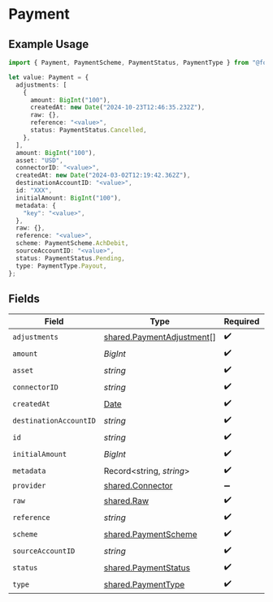 # Payment

## Example Usage

```typescript
import { Payment, PaymentScheme, PaymentStatus, PaymentType } from "@formance/formance-sdk/sdk/models/shared";

let value: Payment = {
  adjustments: [
    {
      amount: BigInt("100"),
      createdAt: new Date("2024-10-23T12:46:35.232Z"),
      raw: {},
      reference: "<value>",
      status: PaymentStatus.Cancelled,
    },
  ],
  amount: BigInt("100"),
  asset: "USD",
  connectorID: "<value>",
  createdAt: new Date("2024-03-02T12:19:42.362Z"),
  destinationAccountID: "<value>",
  id: "XXX",
  initialAmount: BigInt("100"),
  metadata: {
    "key": "<value>",
  },
  raw: {},
  reference: "<value>",
  scheme: PaymentScheme.AchDebit,
  sourceAccountID: "<value>",
  status: PaymentStatus.Pending,
  type: PaymentType.Payout,
};
```

## Fields

| Field                                                                                         | Type                                                                                          | Required                                                                                      | Description                                                                                   | Example                                                                                       |
| --------------------------------------------------------------------------------------------- | --------------------------------------------------------------------------------------------- | --------------------------------------------------------------------------------------------- | --------------------------------------------------------------------------------------------- | --------------------------------------------------------------------------------------------- |
| `adjustments`                                                                                 | [shared.PaymentAdjustment](../../../sdk/models/shared/paymentadjustment.md)[]                 | :heavy_check_mark:                                                                            | N/A                                                                                           |                                                                                               |
| `amount`                                                                                      | *BigInt*                                                                                      | :heavy_check_mark:                                                                            | N/A                                                                                           | 100                                                                                           |
| `asset`                                                                                       | *string*                                                                                      | :heavy_check_mark:                                                                            | N/A                                                                                           | USD                                                                                           |
| `connectorID`                                                                                 | *string*                                                                                      | :heavy_check_mark:                                                                            | N/A                                                                                           |                                                                                               |
| `createdAt`                                                                                   | [Date](https://developer.mozilla.org/en-US/docs/Web/JavaScript/Reference/Global_Objects/Date) | :heavy_check_mark:                                                                            | N/A                                                                                           |                                                                                               |
| `destinationAccountID`                                                                        | *string*                                                                                      | :heavy_check_mark:                                                                            | N/A                                                                                           |                                                                                               |
| `id`                                                                                          | *string*                                                                                      | :heavy_check_mark:                                                                            | N/A                                                                                           | XXX                                                                                           |
| `initialAmount`                                                                               | *BigInt*                                                                                      | :heavy_check_mark:                                                                            | N/A                                                                                           | 100                                                                                           |
| `metadata`                                                                                    | Record<string, *string*>                                                                      | :heavy_check_mark:                                                                            | N/A                                                                                           |                                                                                               |
| `provider`                                                                                    | [shared.Connector](../../../sdk/models/shared/connector.md)                                   | :heavy_minus_sign:                                                                            | N/A                                                                                           |                                                                                               |
| `raw`                                                                                         | [shared.Raw](../../../sdk/models/shared/raw.md)                                               | :heavy_check_mark:                                                                            | N/A                                                                                           |                                                                                               |
| `reference`                                                                                   | *string*                                                                                      | :heavy_check_mark:                                                                            | N/A                                                                                           |                                                                                               |
| `scheme`                                                                                      | [shared.PaymentScheme](../../../sdk/models/shared/paymentscheme.md)                           | :heavy_check_mark:                                                                            | N/A                                                                                           |                                                                                               |
| `sourceAccountID`                                                                             | *string*                                                                                      | :heavy_check_mark:                                                                            | N/A                                                                                           |                                                                                               |
| `status`                                                                                      | [shared.PaymentStatus](../../../sdk/models/shared/paymentstatus.md)                           | :heavy_check_mark:                                                                            | N/A                                                                                           |                                                                                               |
| `type`                                                                                        | [shared.PaymentType](../../../sdk/models/shared/paymenttype.md)                               | :heavy_check_mark:                                                                            | N/A                                                                                           |                                                                                               |